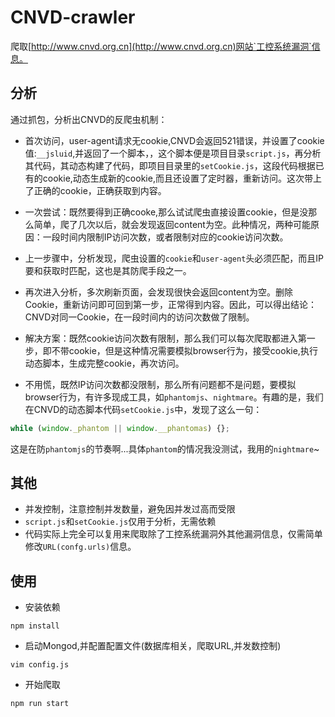 # CNVD-crawler

爬取[http://www.cnvd.org.cn](http://www.cnvd.org.cn)网站`工控系统漏洞`信息。

## 分析

通过抓包，分析出CNVD的反爬虫机制：

* 首次访问，user-agent请求无cookie,CNVD会返回521错误，并设置了cookie值:`__jsluid`,并返回了一个脚本，，这个脚本便是项目目录`script.js`，再分析其代码，其动态构建了代码，即项目目录里的`setCookie.js`，这段代码根据已有的cookie,动态生成新的cookie,而且还设置了定时器，重新访问。这次带上了正确的cookie，正确获取到内容。

* 一次尝试：既然要得到正确cooke,那么试试爬虫直接设置cookie，但是没那么简单，爬了几次以后，就会发现返回content为空。此种情况，两种可能原因：一段时间内限制IP访问次数，或者限制对应的cookie访问次数。

* 上一步骤中，分析发现，爬虫设置的`cookie`和`user-agent`头必须匹配，而且IP要和获取时匹配，这也是其防爬手段之一。

* 再次进入分析，多次刷新页面，会发现很快会返回content为空。删除Cookie，重新访问即可回到第一步，正常得到内容。因此，可以得出结论：CNVD对同一Cookie，在一段时间内的访问次数做了限制。

* 解决方案：既然cookie访问次数有限制，那么我们可以每次爬取都进入第一步，即不带cookie，但是这种情况需要模拟browser行为，接受cookie,执行动态脚本，生成完整cookie，再次访问。

* 不用慌，既然IP访问次数都没限制，那么所有问题都不是问题，要模拟browser行为，有许多现成工具，如`phantomjs`、`nightmare`。有趣的是，我们在CNVD的动态脚本代码`setCookie.js`中，发现了这么一句：
```js
while (window._phantom || window.__phantomas) {};
```
这是在防`phantomjs`的节奏啊...具体`phantom`的情况我没测试，我用的`nightmare`~

## 其他

* 并发控制，注意控制并发数量，避免因并发过高而受限
* `script.js`和`setCookie.js`仅用于分析，无需依赖
* 代码实际上完全可以复用来爬取除了工控系统漏洞外其他漏洞信息，仅需简单修改`URL(confg.urls)`信息。

## 使用

* 安装依赖
```
npm install
```

* 启动Mongod,并配置配置文件(数据库相关，爬取URL,并发数控制)
```
vim config.js
```

* 开始爬取
```
npm run start
```